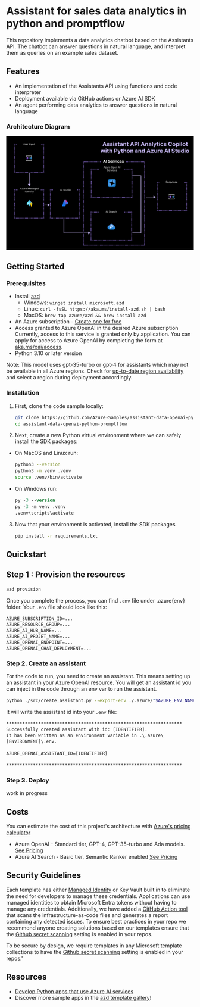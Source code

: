 # Assistant for sales data analytics in python and promptflow

This repository implements a data analytics chatbot based on the Assistants API.
The chatbot can answer questions in natural language, and interpret them as queries
on an example sales dataset.

## Features

* An implementation of the Assistants API using functions and code interpreter
* Deployment available via GitHub actions or Azure AI SDK
* An agent performing data analytics to answer questions in natural language


### Architecture Diagram

![Architecture Diagram](images/architecture-diagram-assistant-promptflow.png)


## Getting Started

### Prerequisites

- Install [azd](https://aka.ms/install-azd)
    - Windows: `winget install microsoft.azd`
    - Linux: `curl -fsSL https://aka.ms/install-azd.sh | bash`
    - MacOS: `brew tap azure/azd && brew install azd`
- An Azure subscription - [Create one for free](https://azure.microsoft.com/free/cognitive-services)
- Access granted to Azure OpenAI in the desired Azure subscription  
  Currently, access to this service is granted only by application. You can apply for access to Azure OpenAI by completing the form at [aka.ms/oai/access](https://aka.ms/oai/access).
- Python 3.10 or later version

Note: This model uses gpt-35-turbo or gpt-4 for assistants which may not be available in all Azure regions. Check for [up-to-date region availability](https://learn.microsoft.com/azure/ai-services/openai/concepts/models#standard-deployment-model-availability) and select a region during deployment accordingly.

### Installation

1. First, clone the code sample locally:

    ```bash
    git clone https://github.com/Azure-Samples/assistant-data-openai-python-promptflow
    cd assistant-data-openai-python-promptflow
    ```

2. Next, create a new Python virtual environment where we can safely install the SDK packages:

 * On MacOS and Linux run:
   ```bash
   python3 --version
   python3 -m venv .venv
   source .venv/bin/activate
   ```

* On Windows run:
   ```ps
   py -3 --version
   py -3 -m venv .venv
   .venv\scripts\activate
   ```

3. Now that your environment is activated, install the SDK packages

    ```bash
    pip install -r requirements.txt
    ```

## Quickstart

## Step 1 : Provision the resources

```bash
azd provision
```
Once you complete the process, you can find `.env` file under .azure\{env} folder. Your `.env` file should look like this:

```
AZURE_SUBSCRIPTION_ID=...
AZURE_RESOURCE_GROUP=...
AZURE_AI_HUB_NAME=...
AZURE_AI_PROJET_NAME=...
AZURE_OPENAI_ENDPOINT=...
AZURE_OPENAI_CHAT_DEPLOYMENT=...
```

### Step 2. Create an assistant

For the code to run, you need to create an assistant. This means setting up an assistant in your Azure OpenAI resource.
You will get an assistant id you can inject in the code through an env var to run the assistant.

```bash
python ./src/create_assistant.py --export-env ./.azure/"$AZURE_ENV_NAME"/.env
```

It will write the assistant id into your `.env` file:

```
******************************************************************
Successfully created assistant with id: [IDENTIFIER].
It has been written as an environment variable in .\.azure\[ENVIRONMENT]\.env.

AZURE_OPENAI_ASSISTANT_ID=[IDENTIFIER]

******************************************************************
```

### Step 3. Deploy

work in progress

## Costs
You can estimate the cost of this project's architecture with [Azure's pricing calculator](https://azure.microsoft.com/pricing/calculator/)

- Azure OpenAI - Standard tier, GPT-4, GPT-35-turbo and Ada models.  [See Pricing](https://azure.microsoft.com/pricing/details/cognitive-services/openai-service/)
- Azure AI Search - Basic tier, Semantic Ranker enabled [See Pricing](https://azure.microsoft.com/en-us/pricing/details/search/)

## Security Guidelines

Each template has either [Managed Identity](https://learn.microsoft.com/en-us/entra/identity/managed-identities-azure-resources/overview) or Key Vault built in to eliminate the need for developers to manage these credentials. Applications can use managed identities to obtain Microsoft Entra tokens without having to manage any credentials. Additionally, we have added a [GitHub Action tool](https://github.com/microsoft/security-devops-action) that scans the infrastructure-as-code files and generates a report containing any detected issues. To ensure best practices in your repo we recommend anyone creating solutions based on our templates ensure that the [Github secret scanning](https://docs.github.com/en/code-security/secret-scanning/about-secret-scanning) setting is enabled in your repos.

To be secure by design, we require templates in any Microsoft template collections to have the [Github secret scanning](https://docs.github.com/en/code-security/secret-scanning/about-secret-scanning) setting is enabled in your repos.'

## Resources
- [Develop Python apps that use Azure AI services](https://learn.microsoft.com/azure/developer/python/azure-ai-for-python-developers)
- Discover more sample apps in the [azd template gallery](https://aka.ms/ai-apps)!
